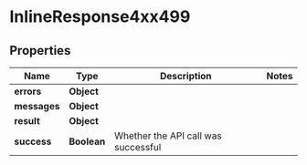 # InlineResponse4xx499

## Properties
Name | Type | Description | Notes
------------ | ------------- | ------------- | -------------
**errors** | **Object** |  | 
**messages** | **Object** |  | 
**result** | **Object** |  | 
**success** | **Boolean** | Whether the API call was successful | 
